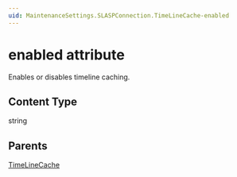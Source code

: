 ```yaml
---
uid: MaintenanceSettings.SLASPConnection.TimeLineCache-enabled
---
```


# enabled attribute

Enables or disables timeline caching.

## Content Type

string

## Parents

[TimeLineCache](xref:MaintenanceSettings.SLASPConnection.TimeLineCache)
